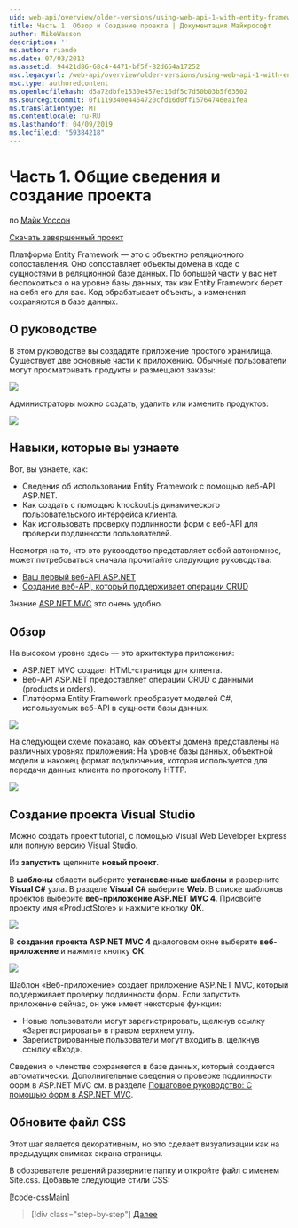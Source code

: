 ```yaml
---
uid: web-api/overview/older-versions/using-web-api-1-with-entity-framework-5/using-web-api-with-entity-framework-part-1
title: Часть 1. Обзор и Создание проекта | Документация Майкрософт
author: MikeWasson
description: ''
ms.author: riande
ms.date: 07/03/2012
ms.assetid: 94421d86-68c4-4471-bf5f-82d654a17252
msc.legacyurl: /web-api/overview/older-versions/using-web-api-1-with-entity-framework-5/using-web-api-with-entity-framework-part-1
msc.type: authoredcontent
ms.openlocfilehash: d5a72dbfe1530e457ec16df5c7d50b03b5f63502
ms.sourcegitcommit: 0f1119340e4464720cfd16d0ff15764746ea1fea
ms.translationtype: MT
ms.contentlocale: ru-RU
ms.lasthandoff: 04/09/2019
ms.locfileid: "59384218"
---
```

# <a name="part-1-overview-and-creating-the-project"></a>Часть 1. Общие сведения и создание проекта

по [Майк Уоссон](https://github.com/MikeWasson)

[Скачать завершенный проект](http://code.msdn.microsoft.com/ASP-NET-Web-API-with-afa30545)

Платформа Entity Framework — это с объектно реляционного сопоставления. Оно сопоставляет объекты домена в коде с сущностями в реляционной базе данных. По большей части у вас нет беспокоиться о на уровне базы данных, так как Entity Framework берет на себя его для вас. Код обрабатывает объекты, а изменения сохраняются в базе данных.

## <a name="about-the-tutorial"></a>О руководстве

В этом руководстве вы создадите приложение простого хранилища. Существует две основные части к приложению. Обычные пользователи могут просматривать продукты и размещают заказы:

![](using-web-api-with-entity-framework-part-1/_static/image1.png)

Администраторы можно создать, удалить или изменить продуктов:

![](using-web-api-with-entity-framework-part-1/_static/image2.png)

## <a name="skills-youll-learn"></a>Навыки, которые вы узнаете

Вот, вы узнаете, как:

- Сведения об использовании Entity Framework с помощью веб-API ASP.NET.
- Как создать с помощью knockout.js динамического пользовательского интерфейса клиента.
- Как использовать проверку подлинности форм с веб-API для проверки подлинности пользователей.

Несмотря на то, что это руководство представляет собой автономное, может потребоваться сначала прочитайте следующие руководства:

- [Ваш первый веб-API ASP.NET](../../getting-started-with-aspnet-web-api/tutorial-your-first-web-api.md)
- [Создание веб-API, который поддерживает операции CRUD](../creating-a-web-api-that-supports-crud-operations.md)

Знание [ASP.NET MVC](../../../../mvc/index.md) это очень удобно.

## <a name="overview"></a>Обзор

На высоком уровне здесь — это архитектура приложения:

- ASP.NET MVC создает HTML-страницы для клиента.
- Веб-API ASP.NET предоставляет операции CRUD с данными (products и orders).
- Платформа Entity Framework преобразует моделей C#, используемых веб-API в сущности базы данных.

![](using-web-api-with-entity-framework-part-1/_static/image3.png)

На следующей схеме показано, как объекты домена представлены на различных уровнях приложения: На уровне базы данных, объектной модели и наконец формат подключения, которая используется для передачи данных клиента по протоколу HTTP.

![](using-web-api-with-entity-framework-part-1/_static/image4.png)

## <a name="create-the-visual-studio-project"></a>Создание проекта Visual Studio

Можно создать проект tutorial, с помощью Visual Web Developer Express или полную версию Visual Studio.

Из **запустить** щелкните **новый проект**.

В **шаблоны** области выберите **установленные шаблоны** и разверните **Visual C#** узла. В разделе **Visual C#** выберите **Web**. В списке шаблонов проектов выберите **веб-приложение ASP.NET MVC 4**. Присвойте проекту имя «ProductStore» и нажмите кнопку **ОК**.

![](using-web-api-with-entity-framework-part-1/_static/image5.png)

В **создания проекта ASP.NET MVC 4** диалоговом окне выберите **веб-приложение** и нажмите кнопку **ОК**.

![](using-web-api-with-entity-framework-part-1/_static/image6.png)

Шаблон «Веб-приложение» создает приложение ASP.NET MVC, который поддерживает проверку подлинности форм. Если запустить приложение сейчас, он уже имеет некоторые функции:

- Новые пользователи могут зарегистрировать, щелкнув ссылку «Зарегистрировать» в правом верхнем углу.
- Зарегистрированные пользователи могут входить в, щелкнув ссылку «Вход».

Сведения о членстве сохраняется в базе данных, который создается автоматически. Дополнительные сведения о проверке подлинности форм в ASP.NET MVC см. в разделе [Пошаговое руководство: С помощью форм в ASP.NET MVC](https://msdn.microsoft.com/library/ff398049(VS.98).aspx).

## <a name="update-the-css-file"></a>Обновите файл CSS

Этот шаг является декоративным, но это сделает визуализации как на предыдущих снимках экрана страницы.

В обозревателе решений разверните папку и откройте файл с именем Site.css. Добавьте следующие стили CSS:

[!code-css[Main](using-web-api-with-entity-framework-part-1/samples/sample1.css)]

> [!div class="step-by-step"]
> [Далее](using-web-api-with-entity-framework-part-2.md)
